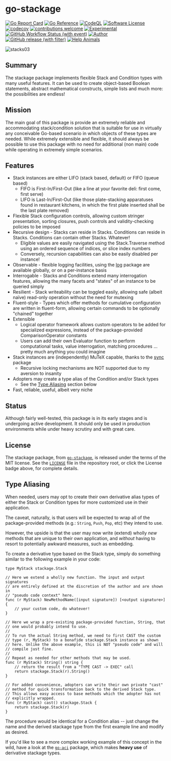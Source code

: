 # go-stackage

[![Go Report Card](https://goreportcard.com/badge/github.com/JesseCoretta/go-stackage)](https://goreportcard.com/report/github.com/JesseCoretta/go-stackage) [![Go Reference](https://pkg.go.dev/badge/github.com/JesseCoretta/go-stackage.svg)](https://pkg.go.dev/github.com/JesseCoretta/go-stackage) [![CodeQL](https://github.com/JesseCoretta/go-stackage/workflows/CodeQL/badge.svg)](https://github.com/JesseCoretta/go-stackage/actions/workflows/github-code-scanning/codeql) [![Software License](https://img.shields.io/badge/license-MIT-brightgreen.svg?style=flat)](https://github.com/JesseCoretta/go-stackage/blob/main/LICENSE) [![codecov](https://codecov.io/gh/JesseCoretta/go-stackage/graph/badge.svg?token=RLW4DHLKQP)](https://codecov.io/gh/JesseCoretta/go-stackage) [![contributions welcome](https://img.shields.io/badge/contributions-welcome-brightgreen.svg?style=flat)](https://github.com/JesseCoretta/go-stackage/issues) [![Experimental](https://img.shields.io/badge/experimental-blue?logoColor=blue&label=%F0%9F%A7%AA%20%F0%9F%94%AC&labelColor=blue&color=gray)](https://github.com/JesseCoretta/JesseCoretta/blob/main/EXPERIMENTAL.md) [![GitHub Workflow Status (with event)](https://img.shields.io/github/actions/workflow/status/jessecoretta/go-stackage/go.yml?event=push)](https://github.com/JesseCoretta/go-stackage/actions/workflows/go.yml) [![Author](https://img.shields.io/badge/author-Jesse_Coretta-darkred?label=%F0%9F%94%BA&labelColor=indigo&color=maroon)](mailto:jesse.coretta@icloud.com) [![GitHub release (with filter)](https://img.shields.io/github/v/release/JesseCoretta/go-stackage)](https://github.com/JesseCoretta/go-stackage/releases) [![Help Animals](https://img.shields.io/badge/help_animals-gray?label=%F0%9F%90%BE%20%F0%9F%98%BC%20%F0%9F%90%B6&labelColor=yellow)](https://github.com/JesseCoretta/JesseCoretta/blob/main/DONATIONS.md)

![stacks03](https://github.com/JesseCoretta/go-stackage/assets/74126726/ec6429ac-d698-413b-8c1c-0ac8dc1e301c)

## Summary

The stackage package implements flexible Stack and Condition types with many useful features. It can be used to create object-based Boolean statements, abstract mathematical constructs, simple lists and much more: the possibilities are endless!

## Mission

The main goal of this package is provide an extremely reliable and accommodating stack/condition solution that is suitable for use in virtually any conceivable Go-based scenario in which objects of these types are needed. While extremely extensible and flexible, it should always be possible to use this package with no need for additional (non main) code while operating in extremely simple scenarios.

## Features

  - Stack instances are either LIFO (stack based, default) or FIFO (queue based)
    - FIFO is First-In/First-Out (like a line at your favorite deli: first come, first serve)
    - LIFO is Last-In/First-Out (like those plate-stacking apparatuses found in restaurant kitchens, in which the first plate inserted shall be the last plate removed)
  - Flexible Stack configuration controls, allowing custom stringer presentation, sorting closures, push controls and validity-checking policies to be imposed
  - Recursive design - Stacks can reside in Stacks. Conditions can reside in Stacks. Conditions can contain other Stacks. Whatever!
    - Eligible values are easily navigated using the Stack.Traverse method using an ordered sequence of indices, or slice index numbers
    - Conversely, recursion capabilities can also be easily disabled per instance!
  - Observable - flexible logging facilities, using the [log](https://pkg.go.dev/log) package are available globally, or on a per-instance basis
  - Interrogable - Stacks and Conditions extend many interrogation features, allowing the many facets and "states" of an instance to be queried simply
  - Resilient - Stack writeability can be toggled easily, allowing safe (albeit naïve) read-only operation without the need for mutexing
  - Fluent-style - Types which offer methods for cumulative configuration are written in fluent-form, allowing certain commands to be optionally "chained" together
  - Extensible
    - Logical operator framework allows custom operators to be added for specialized expressions, instead of the package-provided ComparisonOperator constants
    - Users can add their own Evaluator function to perform computational tasks, value interrogation, matching procedures ... pretty much anything you could imagine
  - Stack instances are (independently) MuTeX capable, thanks to the [sync](https://pkg.go.dev/sync) package
    - Recursive locking mechanisms are NOT supported due to my aversion to insanity
  - Adopters may create a type alias of the Condition and/or Stack types
    - See the [Type Aliasing](#type-aliasing) section below
  - Fast, reliable, useful, albeit very niche

## Status

Although fairly well-tested, this package is in its early stages and is undergoing active development. It should only be used in production environments while under heavy scrutiny and with great care.

## License

The stackage package, from [`go-stackage`](https://github.com/JesseCoretta/go-stackage), is released under the terms of the MIT license. See the [`LICENSE`](https://github.com/JesseCoretta/go-stackage/blob/main/LICENSE) file in the repository root, or click the License badge above, for complete details.

## Type Aliasing

When needed, users may opt to create their own derivative alias types of either the Stack or Condition types for more customized use in their application.

The caveat, naturally, is that users will be expected to wrap all of the package-provided methods (e.g.: `String`, `Push`, `Pop`, etc) they intend to use.

However, the upside is that the user may now write (extend) wholly _new_ methods that are unique to their own application, and _without_ having to resort to potentially awkward measures, such as embedding.

To create a derivative type based on the Stack type, simply do something similar to the following example in your code:

```
type MyStack stackage.Stack

// Here we extend a wholly new function. The input and output signatures
// are entirely defined at the discretion of the author and are shown in
// "pseudo code context" here.
func (r MyStack) NewMethodName([input signature]) [<output signature>] {
	// your custom code, do whatever!
}

// Here we wrap a pre-existing package-provided function, String, that
// one would probably intend to use.
// 
// To run the actual String method, we need to first CAST the custom
// type (r, MyStack) to a bonafide stackage.Stack instance as shown
// here. Unlike the above example, this is NOT "pseudo code" and will
// compile just fine.
//
// Repeat as needed for other methods that may be used.
func (r MyStack) String() string {
 	// return the result from a "TYPE CAST -> EXEC" call
	return stackage.Stack(r).String()
}

// For added convenience, adopters can write their own private "cast"
// method for quick transformation back to the derived Stack type.
// This allows easy access to base methods which the adopter has not
// explicitly wrapped.
func (r MyStack) cast() stackage.Stack {
	return stackage.Stack(r)
}
```

The procedure would be identical for a Condition alias -- just change the name and the derived stackage type from the first example line and modify as desired.

If you'd like to see a more complex working example of this concept in the wild, have a look at the [`go-aci`](https://github.com/JesseCoretta/go-aci) package, which makes **heavy use** of derivative stackage types.

